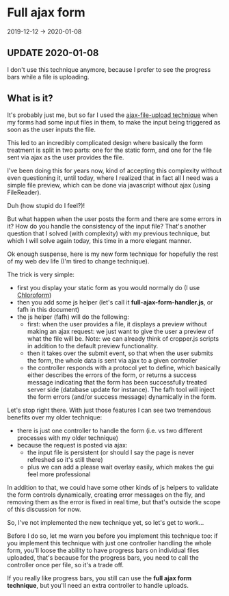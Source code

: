 Full ajax form
==================
2019-12-12 -> 2020-01-08



UPDATE 2020-01-08
----
I don't use this technique anymore, because I prefer to see the progress bars while a file is uploading.



What is it?
------


It's probably just me, but so far I used the [ajax-file-upload technique](https://github.com/lingtalfi/TheBar/blob/master/discussions/ajax-file-upload.md) when my forms had some input files in them,
to make the input being triggered as soon as the user inputs the file.

This led to an incredibly complicated design where basically the form treatment is split in two parts: one for the static form,
and one for the file sent via ajax as the user provides the file.

I've been doing this for years now, kind of accepting this complexity without even questioning it, until today, where I realized that
in fact all I need was a simple file preview, which can be done via javascript without ajax (using FileReader).

Duh (how stupid do I feel?)!


But what happen when the user posts the form and there are some errors in it? How do you handle the consistency of the
input file? 
That's another question that I solved (with complexity) with my previous technique, but which I will solve again today,
this time in a more elegant manner.



Ok enough suspense, here is my new form technique for hopefully the rest of my web dev life (I'm tired to change technique).


The trick is very simple: 

- first you display your static form as you would normally do (I use [Chloroform](https://github.com/lingtalfi/Chloroform))
- then you add some js helper (let's call it **full-ajax-form-handler.js**, or fafh in this document)
- the js helper (fafh) will do the following:
    - first: when the user provides a file, it displays a preview without making an ajax request: we just want to give the user
            a preview of what the file will be. Note: we can already think of cropper.js scripts in addition to the default preview functionality.
    - then it takes over the submit event, so that when the user submits the form, the whole data is sent via ajax to a given controller
    - the controller responds with a protocol yet to define, which basically either describes the errors of the form, or returns a success message 
            indicating that the form has been successfully treated server side (database update for instance).
            The fafh tool will inject the form errors (and/or success message) dynamically in the form.
            
            

Let's stop right there.
With just those features I can see two tremendous benefits over my older technique:

- there is just one controller to handle the form (i.e. vs two different processes with my older technique)
- because the request is posted via ajax:
    - the input file is persistent (or should I say the page is never refreshed so it's still there)
    - plus we can add a please wait overlay easily, which makes the gui feel more professional
    
    
In addition to that, we could have some other kinds of js helpers to validate the form controls dynamically, creating
error messages on the fly, and removing them as the error is fixed in real time, but that's outside the scope
of this discussion for now.


So, I've not implemented the new technique yet, so let's get to work...     

Before I do so, let me warn you before you implement this technique too: if you implement this technique with just one controller
handling the whole form, you'll loose the ability to have progress bars on individual files uploaded, that's because for the progress bars,
you need to call the controller once per file, so it's a trade off.

If you really like progress bars, you still can use the **full ajax form technique**, but you'll need an extra controller 
to handle uploads.
                         















 